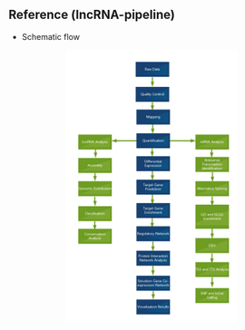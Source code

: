 ## Reference (lncRNA-pipeline)
* Schematic flow
<div align="center"><a href="https://en.novogene.com/next-generation-sequencing-services/gene-regulation/lncrna-sequencing/lncrna-analysis-pipeline-updated/"><img src="Fig/LncRNA-analysis-pipeline-UPDATED.png" width="60%" alt="lncRNA"></a></div>
